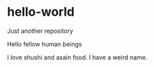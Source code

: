 # hello-world
Just another repository

Hello fellow human beings

I love shushi and asain food. I have a weird name. 
